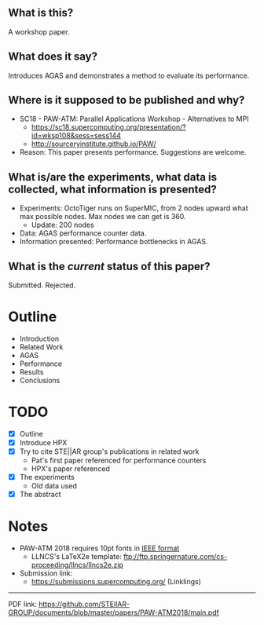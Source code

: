 ## What is this?

A workshop paper.

## What does it say?

Introduces AGAS and demonstrates a method to evaluate its performance.

## Where is it supposed to be published and why?

* SC18 - PAW-ATM: Parallel Applications Workshop - Alternatives to MPI
    * <https://sc18.supercomputing.org/presentation/?id=wksp108&sess=sess144>
    * <http://sourceryinstitute.github.io/PAW/>
* Reason: This paper presents performance. Suggestions are welcome.

## What is/are the experiments, what data is collected, what information is presented?

* Experiments: OctoTiger runs on SuperMIC, from 2 nodes upward what max possible nodes. Max nodes we can get is 360.
    * Update: 200 nodes
* Data: AGAS performance counter data.
* Information presented: Performance bottlenecks in AGAS.

## What is the *current* status of this paper?

Submitted. Rejected.

# Outline

* Introduction
* Related Work
* AGAS
* Performance
* Results
* Conclusions

# TODO

* [x] Outline
* [x] Introduce HPX
* [x] Try to cite STE||AR group's publications in related work
    * Pat's first paper referenced for performance counters
    * HPX's paper referenced
* [x] The experiments
    * Old data used
* [x] The abstract

# Notes

* PAW-ATM 2018 requires 10pt fonts in [IEEE format](https://www.ieee.org/conferences/publishing/templates.html)
    * LLNCS's LaTeX2e template: <ftp://ftp.springernature.com/cs-proceeding/llncs/llncs2e.zip>
* Submission link: 
    * <https://submissions.supercomputing.org/> (Linklings)

***

PDF link: <https://github.com/STEllAR-GROUP/documents/blob/master/papers/PAW-ATM2018/main.pdf>
